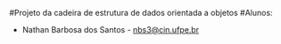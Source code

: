 #Projeto da cadeira de estrutura de dados orientada a objetos
#Alunos:
- Nathan Barbosa dos Santos - nbs3@cin.ufpe.br 
